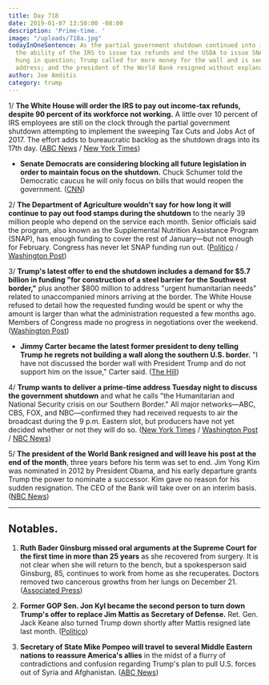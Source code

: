 ```yaml
---
title: Day 718
date: 2019-01-07 13:50:00 -08:00
description: 'Prime-time. '
image: "/uploads/718a.jpg"
todayInOneSentence: As the partial government shutdown continued into its 17th day,
  the ability of the IRS to issue tax refunds and the USDA to issue SNAP benefits
  hung in question; Trump called for more money for the wall and is seeking a prime-time
  address; and the president of the World Bank resigned without explanation.
author: Joe Amditis
category: trump
---
```


1/ **The White House will order the IRS to pay out income-tax refunds, despite 90 percent of its workforce not working.** A little over 10 percent of IRS employees are still on the clock through the partial government shutdown attempting to implement the sweeping Tax Cuts and Jobs Act of 2017. The effort adds to bureaucratic backlog as the shutdown drags into its 17th day. ([ABC News](https://abcnews.go.com/Politics/white-house-order-irs-pay-income-tax-refunds/story?id=60216999) / [New York Times](https://www.nytimes.com/2019/01/07/us/politics/tax-return-refunds-government-shutdown.html)) 

* **Senate Democrats are considering blocking all future legislation in order to maintain focus on the shutdown.** Chuck Schumer told the Democratic caucus he will only focus on bills that would reopen the government. ([CNN](https://www.cnn.com/2019/01/07/politics/senate-democrats-mull-blocking-legislation-shutdown/index.html))

2/ **The Department of Agriculture wouldn't say for how long it will continue to pay out food stamps during the shutdown** to the nearly 39 million people who depend on the service each month. Senior officials said the program, also known as the Supplemental Nutrition Assistance Program (SNAP), has enough funding to cover the rest of January—but not enough for February. Congress has never let SNAP funding run out. ([Politico](https://www.politico.com/story/2019/01/07/food-stamps-government-shutdown-1062090) / [Washington Post](https://www.washingtonpost.com/business/economy/millions-face-delayed-tax-refunds-cuts-to-food-aid-as-white-house-scrambles-to-deal-with-shutdown/2019/01/04/b5b58616-0fa3-11e9-8938-5898adc28fa2_story.html?utm_term=.f56776f3f1b2))

3/ **Trump's latest offer to end the shutdown includes a demand for $5.7 billion in funding "for construction of a steel barrier for the Southwest border,"** plus another $800 million to address "urgent humanitarian needs" related to unaccompanied minors arriving at the border. The White House refused to detail how the requested funding would be spent or why the amount is larger than what the administration requested a few months ago. Members of Congress made no progress in negotiations over the weekend. ([Washington Post](https://www.washingtonpost.com/national/health-science/as-shutdown-drags-on-trump-officials-seek-novel-ways-to-cope-with-its-impacts/2019/01/06/96c54a50-11ee-11e9-90a8-136fa44b80ba_story.html?utm_term=.958cf721ca45))

* **Jimmy Carter became the latest former president to deny telling Trump he regrets not building a wall along the southern U.S. border.** "I have not discussed the border wall with President Trump and do not support him on the issue," Carter said. ([The Hill](https://thehill.com/homenews/administration/424205-jimmy-carter-denies-telling-trump-he-regrets-not-building-a-border))

4/ **Trump wants to deliver a prime-time address Tuesday night to discuss the government shutdown** and what he calls "the Humanitarian and National Security crisis on our Southern Border." All major networks—ABC, CBS, FOX, and NBC—confirmed they had received requests to air the broadcast during the 9 p.m. Eastern slot, but producers have not yet decided whether or not they will do so. ([New York Times](https://www.nytimes.com/2019/01/07/us/politics/trump-address-border-visit.html) / [Washington Post](https://www.washingtonpost.com/politics/trump-to-visit-us-mexico-border-amid-shutdown-stalemate/2019/01/07/114fc580-129d-11e9-b6ad-9cfd62dbb0a8_story.html?utm_term=.a44a56882b42) / [NBC News](https://www.nbcnews.com/politics/white-house/trump-heading-southern-border-thursday-n955751))

5/ **The president of the World Bank resigned and will leave his post at the end of the month**, three years before his term was set to end. Jim Yong Kim was nominated in 2012 by President Obama, and his early departure grants Trump the power to nominate a successor. Kim gave no reason for his sudden resignation. The CEO of the Bank will take over on an interim basis. ([NBC News](https://www.nbcnews.com/business/economy/world-bank-president-resigns-paving-way-trump-appointee-helm-global-n955781))

---

## Notables.

1. **Ruth Bader Ginsburg missed oral arguments at the Supreme Court for the first time in more than 25 years** as she recovered from surgery. It is not clear when she will return to the bench, but a spokesperson said Ginsburg, 85, continues to work from home as she recuperates. Doctors removed two cancerous growths from her lungs on December 21. ([Associated Press](https://apnews.com/b1d7eb8384ef44099d63fde057c4172c))

2. **Former GOP Sen. Jon Kyl became the second person to turn down Trump's offer to replace Jim Mattis as Secretary of Defense.** Ret. Gen. Jack Keane also turned Trump down shortly after Mattis resigned late last month.  ([Politico](https://www.politico.com/story/2019/01/07/trump-struggles-to-replace-mattis-1084749))

3. **Secretary of State Mike Pompeo will travel to several Middle Eastern nations to reassure America's allies** in the midst of a flurry of contradictions and confusion regarding Trump's plan to pull U.S. forces out of Syria and Afghanistan.  ([ABC News](https://abcnews.go.com/Politics/amid-confusion-syria-withdrawal-pompeo-heads-middle-east/story?id=60211093))